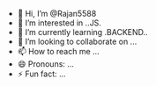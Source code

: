 - 👋 Hi, I’m @Rajan5588
- 👀 I’m interested in ..JS.
- 🌱 I’m currently learning .BACKEND..
- 💞️ I’m looking to collaborate on ...
- 📫 How to reach me ...
- 😄 Pronouns: ...
- ⚡ Fun fact: ...

<!---
Rajan5588/Rajan5588 is a ✨ special ✨ repository because its `README.md` (this file) appears on your GitHub profile.
You can click the Preview link to take a look at your changes.
--->
